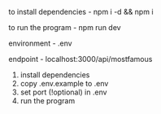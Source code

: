 to install dependencies
    - npm i -d && npm i

to run the program
    - npm run dev

environment
    - .env

endpoint
    - localhost:3000/api/mostfamous


1) install dependencies
2) copy .env.example to .env
3) set port (!optional) in .env
4) run the program